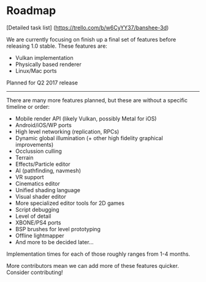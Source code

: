 # Roadmap

[Detailed task list] (https://trello.com/b/w6CyYY37/banshee-3d)

We are currently focusing on finish up a final set of features before releasing 1.0 stable. These features are:
 - Vulkan implementation
 - Physically based renderer
 - Linux/Mac ports

Planned for Q2 2017 release

---------------------------------------------------

There are many more features planned, but these are without a specific timeline or order:
 - Mobile render API (likely Vulkan, possibly Metal for iOS)
 - Android/iOS/WP ports
 - High level networking (replication, RPCs)
 - Dynamic global illumination (+ other high fidelity graphical improvements)
 - Occlussion culling
 - Terrain
 - Effects/Particle editor
 - AI (pathfinding, navmesh)
 - VR support
 - Cinematics editor
 - Unified shading language
 - Visual shader editor
 - More specialized editor tools for 2D games
 - Script debugging
 - Level of detail
 - XBONE/PS4 ports
 - BSP brushes for level prototyping
 - Offline lightmapper
 - And more to be decided later...
 
Implementation times for each of those roughly ranges from 1-4 months.

More contributors mean we can add more of these features quicker. Consider contributing!